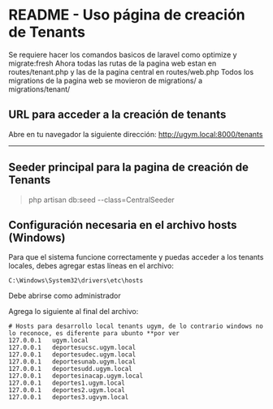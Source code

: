 # README - Uso página de creación de Tenants

Se requiere hacer los comandos basicos de laravel como optimize y migrate:fresh
Ahora todas las rutas de la pagina web estan en routes/tenant.php y las de la pagina central en routes/web.php
Todos los migrations de la pagina web se movieron de migrations/ a migrations/tenant/

## URL para acceder a la creación de tenants

Abre en tu navegador la siguiente dirección:
http://ugym.local:8000/tenants

---

## Seeder principal para la pagina de creación de Tenants

> php artisan db:seed --class=CentralSeeder

## Configuración necesaria en el archivo hosts (Windows)

Para que el sistema funcione correctamente y puedas acceder a los tenants locales, debes agregar estas líneas en el archivo:

    C:\Windows\System32\drivers\etc\hosts

Debe abrirse como administrador

Agrega lo siguiente al final del archivo:

```plaintext
# Hosts para desarrollo local tenants ugym, de lo contrario windows no lo reconoce, es diferente para ubunto **por ver
127.0.0.1   ugym.local
127.0.0.1   deportesucsc.ugym.local
127.0.0.1   deportesudec.ugym.local
127.0.0.1   deportesunab.ugym.local
127.0.0.1   deportesudd.ugym.local
127.0.0.1   deportesinacap.ugym.local
127.0.0.1   deportes1.ugym.local
127.0.0.1   deportes2.ugym.local
127.0.0.1   deportes3.ugvym.local